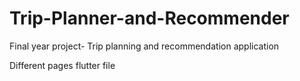 # Trip-Planner-and-Recommender
Final year project- Trip planning and recommendation application

Different pages flutter file

